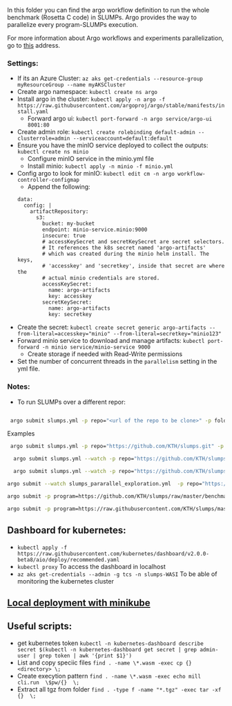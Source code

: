 In this folder you can find the argo workflow definition to run the whole benchmark (Rosetta C code) in SLUMPs. Argo provides the way to parallelize every program-SLUMPs execution. 

For more information about Argo workflows and experiments parallelization, go to [this](https://www.ovh.com/blog/simplify-your-research-experiments-with-kubernetes/) address.

### Settings:
- If its an Azure Cluster: ```az aks get-credentials --resource-group myResourceGroup --name myAKSCluster```
- Create argo namespace: ```kubectl create ns argo```
- Install argo in the cluster: ```kubectl apply -n argo -f https://raw.githubusercontent.com/argoproj/argo/stable/manifests/install.yaml```
  - Forward argo ui: ```kubectl port-forward -n argo service/argo-ui 8001:80```
- Create admin role: ```kubectl create rolebinding default-admin --clusterrole=admin --serviceaccount=default:default```
- Ensure you have the minIO service deployed to collect the outputs: ```kubectl create ns minio```
  - Configure minIO service in the minio.yml file
  - Install minio: ```kubectl apply -n minio -f minio.yml```
- Config argo to look for minIO: ```kubectl edit cm -n argo workflow-controller-configmap```
  - Append the following:
  ```
  data:
    config: |
      artifactRepository:
        s3:
          bucket: my-bucket
          endpoint: minio-service.minio:9000
          insecure: true
          # accessKeySecret and secretKeySecret are secret selectors.
          # It references the k8s secret named 'argo-artifacts'
          # which was created during the minio helm install. The keys,
          # 'accesskey' and 'secretkey', inside that secret are where the
          # actual minio credentials are stored.
          accessKeySecret:
            name: argo-artifacts
            key: accesskey
          secretKeySecret:
            name: argo-artifacts
            key: secretkey
  ```
- Create the secret: ```kubectl create secret generic argo-artifacts --from-literal=accesskey="minio" --from-literal=secretkey="minio123"```
- Forward minio service to download and manage artifacts: ```kubectl port-forward -n minio service/minio-service 9000```
  - Create storage if needed with Read-Write permissions
- Set the number of concurrent threads in the ```parallelism``` setting in the yml file.

### Notes:
 - To run SLUMPs over a different repor:
 ```bash

  argo submit slumps.yml -p repo="<url of the repo to be clone>" -p folder="<folder address after cloning>" -p raw="<raw url in the online repo>"

 ```

Examples
 
 ```bash
  argo submit slumps.yml -p repo="https://github.com/KTH/slumps.git" -p folder="/slumps/benchmark_programs/rossetta/valid/no_input" -p raw="https://raw.githubusercontent.com/KTH/slumps/master/benchmark_programs/rossetta/valid/no_input"
 ```

```bash
  argo submit slumps.yml --watch -p repo="https://github.com/KTH/slumps.git" -p folder="/slumps/benchmark_programs/rossetta/resumed" -p raw="https://raw.githubusercontent.com/KTH/slumps/master/benchmark_programs/rossetta/resumed"

```

```bash
  argo submit slumps.yml --watch -p repo="https://github.com/KTH/slumps.git" -p folder="/slumps/benchmark_programs/rossetta/the_sixties" -p raw="https://raw.githubusercontent.com/KTH/slumps/master/benchmark_programs/rossetta/the_sixties"

```


```bash
argo submit --watch slumps_pararallel_exploration.yml  -p repo="https://github.com/kth-tcs/verificatum-vjsc.git" -p raw="https://raw.githubusercontent.com/kth-tcs/verificatum-vjsc/master/src/wasm" -p folder="verificatum-vjsc/src/wasm"
```


```bash
argo submit -p program=https://github.com/KTH/slumps/raw/master/benchmark_programs/yazec/main.bc slumps_pararallel_exploration_single.yml
```


```bash
argo submit -p program=https://raw.githubusercontent.com/KTH/slumps/master/benchmark_programs/rossetta/the_sixties/100_doors.c slumps_pararallel_exploration_single.yml
```
## Dashboard for kubernetes:
 - ```kubectl apply -f https://raw.githubusercontent.com/kubernetes/dashboard/v2.0.0-beta8/aio/deploy/recommended.yaml ```
 - ```kubectl proxy``` To access the dashboard in localhost
 - ```az aks get-credentials --admin -g tcs -n slumps-WASI``` To be able of monitoring the kubernetes cluster



## [Local deployment with minikube](https://kubernetes.io/docs/setup/learning-environment/minikube/)


## Useful scripts:

- get kubernetes token ```kubectl -n kubernetes-dashboard describe secret $(kubectl -n kubernetes-dashboard get secret | grep admin-user | grep token | awk '{print $1}')```
- List and copy speciic files ```find . -name \*.wasm -exec cp {} <directory> \;```
- Create execytion pattern ```find . -name \*.wasm -exec echo mill cli.run  \$pw/{}  \;```
- Extract all tgz from folder ```find . -type f -name "*.tgz" -exec tar -xf {}  \;```
